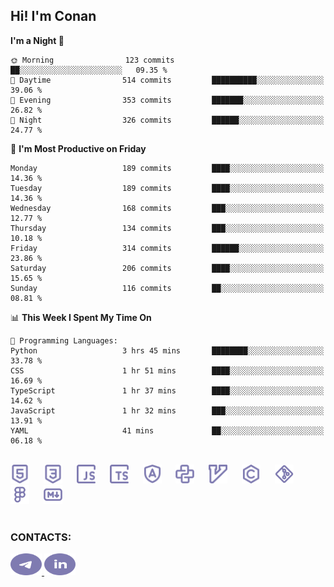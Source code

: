 ## Hi! I'm Conan

<!--START_SECTION:waka-->
**I'm a Night 🦉** 

```text
🌞 Morning                123 commits         ██░░░░░░░░░░░░░░░░░░░░░░░   09.35 % 
🌆 Daytime                514 commits         ██████████░░░░░░░░░░░░░░░   39.06 % 
🌃 Evening                353 commits         ███████░░░░░░░░░░░░░░░░░░   26.82 % 
🌙 Night                  326 commits         ██████░░░░░░░░░░░░░░░░░░░   24.77 % 
```
📅 **I'm Most Productive on Friday** 

```text
Monday                   189 commits         ████░░░░░░░░░░░░░░░░░░░░░   14.36 % 
Tuesday                  189 commits         ████░░░░░░░░░░░░░░░░░░░░░   14.36 % 
Wednesday                168 commits         ███░░░░░░░░░░░░░░░░░░░░░░   12.77 % 
Thursday                 134 commits         ███░░░░░░░░░░░░░░░░░░░░░░   10.18 % 
Friday                   314 commits         ██████░░░░░░░░░░░░░░░░░░░   23.86 % 
Saturday                 206 commits         ████░░░░░░░░░░░░░░░░░░░░░   15.65 % 
Sunday                   116 commits         ██░░░░░░░░░░░░░░░░░░░░░░░   08.81 % 
```


📊 **This Week I Spent My Time On** 

```text
💬 Programming Languages: 
Python                   3 hrs 45 mins       ████████░░░░░░░░░░░░░░░░░   33.78 % 
CSS                      1 hr 51 mins        ████░░░░░░░░░░░░░░░░░░░░░   16.69 % 
TypeScript               1 hr 37 mins        ████░░░░░░░░░░░░░░░░░░░░░   14.62 % 
JavaScript               1 hr 32 mins        ███░░░░░░░░░░░░░░░░░░░░░░   13.91 % 
YAML                     41 mins             ██░░░░░░░░░░░░░░░░░░░░░░░   06.18 % 
```


<!--END_SECTION:waka-->

<br>

<div align="left">
  <img src="icons/skills/html.svg" width="30" alt="html5"/>
  <img width="15"/>
  <img src="icons/skills/css.svg" width="30" alt="css"/>
  <img width="15"/>
  <img src="icons/skills/javascript.svg" width="30" alt="javascript"/>
  <img width="15"/>
  <img src="icons/skills/typescript.svg" width="30" alt="typescript"/>
  <img width="15"/>
  <img src="icons/skills/angular.svg" width="30" alt="angular"/>
  <img width="15"/>
  <img src="icons/skills/python.svg" width="30" alt="python"/>
  <img width="15"/>
  <img src="icons/skills/vim.svg" width="30" alt="vim"/>
  <img width="15"/>
  <img src="icons/skills/c.svg" width="30" alt="c"/>
  <img width="15"/>
  <img src="icons/skills/git.svg" width="30" alt="git"/>
  <img width="15"/>
  <img src="icons/skills/figma.svg" width="30" alt="figma"/>
  <img width="15"/>
  <img src="icons/skills/markdown.svg" width="30" alt="markdown"/>
</div>

<br>

### CONTACTS:

<div align="left">
  <a href="https://t.me/gkkconan">
    <img src="icons/contacts/telegram.svg" width="50" height="35" alt="telegram"/>
  </a>
  <a href="https://www.linkedin.com/in/gkkconan">
    <img src="icons/contacts/linkedin.svg" width="50" height="35" alt="linkedin"/>
  </a>
</div>
